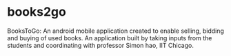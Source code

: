 # books2go
BooksToGo: An android mobile application created to enable selling, bidding and buying of used books. An application built by taking inputs from the students and coordinating with professor Simon hao, IIT Chicago.
